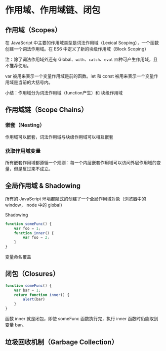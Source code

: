 # 作用域、作用域链、闭包

## 作用域（Scopes）

在 JavaScript 中主要的作用域类型是词法作用域（Lexical Scoping），一个函数创建一个词法作用域。在 ES6 中定义了新的块级作用域（Block Scoping）

注：除了词法作用域外还有 Global、`with`、`catch`、`eval` 四种可产生作用域，且不推荐使用。

var 被用来表示一个变量作用域是前的函数。let 和 const 被用来表示一个变量作用域是当前的大括号内。

小结：作用域分为词法作用域（function产生）和 块级作用域


## 作用域链（Scope Chains）

### 嵌套（Nesting）

作用域可以嵌套，词法作用域与块级作用域可以相互嵌套

### 获取作用域变量

所有嵌套作用域都遵循一个规则：每一个内层嵌套作用域可以访问外层作用域的变量，但是反过来不成立。

## 全局作用域 & Shadowing

所有的 JavaScript 环境都隐式的创建了一个全局作用域对象（浏览器中的 window， node 中的 global）

Shadowing
```js
function someFunc() {
	var foo = 1;
	function inner() {
		var foo = 2;
	}
}
```
变量命名覆盖

## 闭包（Closures）
```js
function someFunc() {
	var bar = 1;
	return function inner() {
		alert(bar)
	}
}
```
函数 inner 就是闭包，即使 someFunc 函数执行完，执行 inner 函数时仍能取到变量 bar。

## 垃圾回收机制（Garbage Collection）

